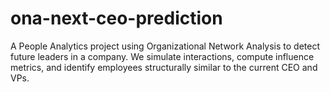 # ona-next-ceo-prediction
A People Analytics project using Organizational Network Analysis to detect future leaders in a company. We simulate interactions, compute influence metrics, and identify employees structurally similar to the current CEO and VPs.
